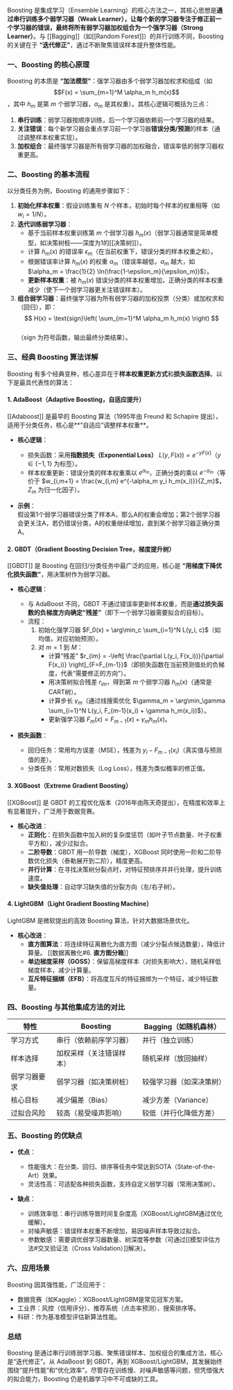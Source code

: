 Boosting 是集成学习（Ensemble Learning）的核心方法之一，其核心思想是**通过串行训练多个弱学习器（Weak Learner），让每个新的学习器专注于修正前一个学习器的错误，最终将所有弱学习器加权组合为一个强学习器（Strong Learner）**。与 [[Bagging]]（如[[Random Forest]]）的并行训练不同，Boosting 的关键在于 **“迭代修正”**，通过不断聚焦错误样本提升整体性能。


### **一、Boosting 的核心原理**
Boosting 的本质是 **“加法模型”**：强学习器由多个弱学习器加权求和组成（如 $$F(x) = \sum_{m=1}^M \alpha_m h_m(x)$$，其中 $h_m$ 是第 $m$ 个弱学习器，$\alpha_m$ 是其权重）。其核心逻辑可概括为三点：

1. **串行训练**：弱学习器按顺序训练，后一个学习器依赖前一个学习器的结果。  
2. **关注错误**：每个新学习器会重点学习前一个学习器**错误分类/预测**的样本（通过调整样本权重实现）。  
3. **加权组合**：最终强学习器是所有弱学习器的加权融合，错误率低的弱学习器权重更高。  


### **二、Boosting 的基本流程**
以分类任务为例，Boosting 的通用步骤如下：  
1. **初始化样本权重**：假设训练集有 $N$ 个样本，初始时每个样本的权重相等（如 $w_i = 1/N$）。  
2. **迭代训练弱学习器**：  
   - 基于当前样本权重训练第 $m$ 个弱学习器 $h_m(x)$（弱学习器通常是简单模型，如决策树桩——深度为1的[[决策树]]）。  
   - 计算 $h_m(x)$ 的错误率 $\epsilon_m$（在当前权重下，错误分类的样本权重之和）。  
   - 根据错误率计算 $h_m(x)$ 的权重 $\alpha_m$（错误率越低，$\alpha_m$ 越大，如 $\alpha_m = \frac{1}{2} \ln(\frac{1-\epsilon_m}{\epsilon_m})$）。  
   - **更新样本权重**：被 $h_m(x)$ 错误分类的样本权重增加，正确分类的样本权重减少（使下一个弱学习器更关注错误样本）。  
1. **组合弱学习器**：最终强学习器为所有弱学习器的加权投票（分类）或加权求和（回归），即：  
   $$
   H(x) = \text{sign}\left( \sum_{m=1}^M \alpha_m h_m(x) \right)
   $$  
   （$\text{sign}$ 为符号函数，输出最终分类结果）。  


### **三、经典 Boosting 算法详解**
Boosting 有多个经典变种，核心差异在于**样本权重更新方式**和**损失函数选择**。以下是最具代表性的算法：


#### **1. AdaBoost（Adaptive Boosting，自适应提升）**
[[Adaboost]] 是最早的 Boosting 算法（1995年由 Freund 和 Schapire 提出），适用于分类任务，核心是**“自适应”调整样本权重**。

- **核心逻辑**：  
  - 损失函数：采用**指数损失（Exponential Loss）** $L(y, F(x)) = e^{-yF(x)}$（$y \in \{-1, 1\}$ 为标签）。  
  - 样本权重更新：错误分类的样本权重乘以 $e^{\alpha_m}$，正确分类的乘以 $e^{-\alpha_m}$（等价于 $w_{i,m+1} = \frac{w_{i,m} e^{-\alpha_m y_i h_m(x_i)}}{Z_m}$，$Z_m$ 为归一化因子）。  

- **示例**：  
  假设第1个弱学习器错误分类了样本A，那么A的权重会增加；第2个弱学习器会更关注A，若仍错误分类，A的权重继续增加，直到某个弱学习器正确分类A。  


#### **2. GBDT（Gradient Boosting Decision Tree，梯度提升树）**
[[GBDT]] 是 Boosting 在回归/分类任务中最广泛的应用，核心是 **“用梯度下降优化损失函数”**，用决策树作为弱学习器。

- **核心逻辑**：  
  - 与 AdaBoost 不同，GBDT 不通过错误率更新样本权重，而是**通过损失函数的负梯度方向确定“残差”**（即下一个弱学习器需要拟合的目标）。  
  - 流程：  
    1. 初始化强学习器 $F_0(x) = \arg\min_c \sum_{i=1}^N L(y_i, c)$（如均值，对应初始预测）。  
    2. 对 $m=1$ 到 $M$：  
       - 计算“残差” $r_{im} = -\left[ \frac{\partial L(y_i, F(x_i))}{\partial F(x_i)} \right]_{F=F_{m-1}}$（即损失函数在当前预测值处的负梯度，代表“需要修正的方向”）。  
       - 用决策树拟合残差 $r_{im}$，得到第 $m$ 个弱学习器 $h_m(x)$（通常是CART树）。  
       - 计算步长 $\gamma_m$（通过线搜索优化 $\gamma_m = \arg\min_\gamma \sum_{i=1}^N L(y_i, F_{m-1}(x_i) + \gamma h_m(x_i))$）。  
       - 更新强学习器 $F_m(x) = F_{m-1}(x) + \gamma_m h_m(x)$。  

- **损失函数**：  
  - 回归任务：常用均方误差（MSE），残差为 $y_i - F_{m-1}(x_i)$（真实值与预测值的差）。  
  - 分类任务：常用对数损失（Log Loss），残差为类似概率的修正值。  


#### **3. XGBoost（Extreme Gradient Boosting）**
[[XGBoost]] 是 GBDT 的工程优化版本（2016年由陈天奇提出），在精度和效率上有显著提升，广泛用于数据竞赛。

- **核心改进**：  
  - **正则化**：在损失函数中加入树的复杂度惩罚（如叶子节点数量、叶子权重平方和），减少过拟合。  
  - **二阶导数**：GBDT 用一阶导数（梯度），XGBoost 同时使用一阶和二阶导数优化损失（泰勒展开到二阶），精度更高。  
  - **并行计算**：在寻找决策树分裂点时，对特征预排序并并行处理，提升训练速度。  
  - **缺失值处理**：自动学习缺失值的分裂方向（左/右子树）。  


#### **4. LightGBM（Light Gradient Boosting Machine）**
LightGBM 是微软提出的高效 Boosting 算法，针对大数据场景优化。

- **核心改进**：  
  - **直方图算法**：将连续特征离散化为直方图（减少分裂点候选数量），降低计算量。  [[数据离散化#6. **直方图分箱**]]
  - **单边梯度采样（GOSS）**：保留高梯度样本（对损失影响大），随机采样低梯度样本，减少计算量。  
  - **互斥特征捆绑（EFB）**：将高度互斥的特征捆绑为一个特征，减少特征数量。  


### **四、Boosting 与其他集成方法的对比**
| 特性         | Boosting                  | Bagging（如随机森林）     |
|--------------|---------------------------|---------------------------|
| 学习方式     | 串行（依赖前序学习器）    | 并行（独立训练）          |
| 样本选择     | 加权采样（关注错误样本）  | 随机采样（放回抽样）      |
| 弱学习器要求 | 弱学习器（如决策树桩）    | 较强学习器（如深决策树）  |
| 核心目标     | 减少偏差（Bias）          | 减少方差（Variance）      |
| 过拟合风险   | 较高（易受噪声影响）      | 较低（并行化降低方差）    |


### **五、Boosting 的优缺点**
- **优点**：  
  - 性能强大：在分类、回归、排序等任务中常达到SOTA（State-of-the-Art）效果。  
  - 灵活性高：可适配各种损失函数，支持自定义弱学习器（常用决策树）。  

- **缺点**：  
  - 训练效率低：串行训练导致时间复杂度高（XGBoost/LightGBM通过优化缓解）。  
  - 对噪声敏感：错误样本权重不断增加，易因噪声样本导致过拟合。  
  - 参数敏感：需要调优弱学习器数量、树深度等参数（可通过[[模型评估方法#交叉验证法（Cross Validation）]]解决）。  


### **六、应用场景**
Boosting 因其强性能，广泛应用于：  
- 数据竞赛（如Kaggle）：XGBoost/LightGBM是常见冠军方案。  
- 工业界：风控（信用评分）、推荐系统（点击率预测）、搜索排序等。  
- 科研：作为基准模型评估新算法性能。  


### **总结**
Boosting 是通过串行训练弱学习器、聚焦错误样本、加权组合的集成方法，核心是“迭代修正”。从 AdaBoost 到 GBDT，再到 XGBoost/LightGBM，其发展始终围绕“提升性能”和“优化效率”。尽管存在训练慢、对噪声敏感等问题，但凭借强大的拟合能力，Boosting 仍是机器学习中不可或缺的工具。